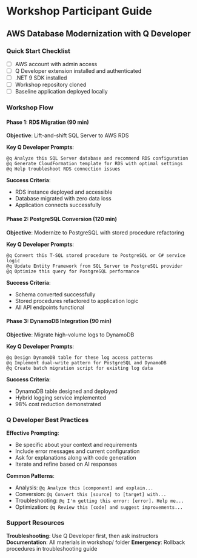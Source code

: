 # Workshop Participant Guide
## AWS Database Modernization with Q Developer

### Quick Start Checklist
- [ ] AWS account with admin access
- [ ] Q Developer extension installed and authenticated
- [ ] .NET 9 SDK installed
- [ ] Workshop repository cloned
- [ ] Baseline application deployed locally

### Workshop Flow

#### Phase 1: RDS Migration (90 min)
**Objective**: Lift-and-shift SQL Server to AWS RDS

**Key Q Developer Prompts**:
```
@q Analyze this SQL Server database and recommend RDS configuration
@q Generate CloudFormation template for RDS with optimal settings
@q Help troubleshoot RDS connection issues
```

**Success Criteria**:
- RDS instance deployed and accessible
- Database migrated with zero data loss
- Application connects successfully

#### Phase 2: PostgreSQL Conversion (120 min)
**Objective**: Modernize to PostgreSQL with stored procedure refactoring

**Key Q Developer Prompts**:
```
@q Convert this T-SQL stored procedure to PostgreSQL or C# service logic
@q Update Entity Framework from SQL Server to PostgreSQL provider
@q Optimize this query for PostgreSQL performance
```

**Success Criteria**:
- Schema converted successfully
- Stored procedures refactored to application logic
- All API endpoints functional

#### Phase 3: DynamoDB Integration (90 min)
**Objective**: Migrate high-volume logs to DynamoDB

**Key Q Developer Prompts**:
```
@q Design DynamoDB table for these log access patterns
@q Implement dual-write pattern for PostgreSQL and DynamoDB
@q Create batch migration script for existing log data
```

**Success Criteria**:
- DynamoDB table designed and deployed
- Hybrid logging service implemented
- 98% cost reduction demonstrated

### Q Developer Best Practices

**Effective Prompting**:
- Be specific about your context and requirements
- Include error messages and current configuration
- Ask for explanations along with code generation
- Iterate and refine based on AI responses

**Common Patterns**:
- Analysis: `@q Analyze this [component] and explain...`
- Conversion: `@q Convert this [source] to [target] with...`
- Troubleshooting: `@q I'm getting this error: [error]. Help me...`
- Optimization: `@q Review this [code] and suggest improvements...`

### Support Resources

**Troubleshooting**: Use Q Developer first, then ask instructors
**Documentation**: All materials in workshop/ folder
**Emergency**: Rollback procedures in troubleshooting guide